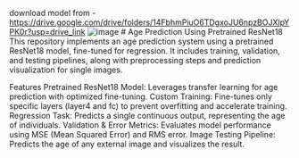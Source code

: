 download model from - https://drive.google.com/drive/folders/14FbhmPiuO6TDgxoJU6npzBOJXlpYPK0r?usp=drive_link
![image](https://github.com/user-attachments/assets/996dbc61-e228-4218-919b-955a41b521c8)
                                                       # Age Prediction Using Pretrained ResNet18
This repository implements an age prediction system using a pretrained ResNet18 model, fine-tuned for regression. It includes training, validation, and testing pipelines, along with preprocessing steps and prediction visualization for single images.

Features
Pretrained ResNet18 Model: Leverages transfer learning for age prediction with optimized fine-tuning.
Custom Training: Fine-tunes only specific layers (layer4 and fc) to prevent overfitting and accelerate training.
Regression Task: Predicts a single continuous output, representing the age of individuals.
Validation & Error Metrics: Evaluates model performance using MSE (Mean Squared Error) and RMS error.
Image Testing Pipeline: Predicts the age of any external image and visualizes the result.

